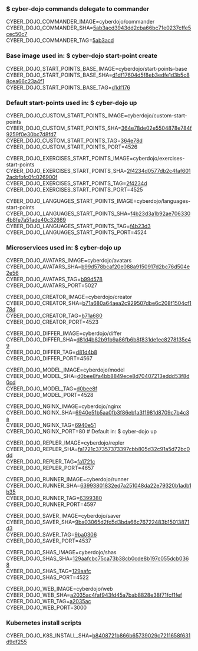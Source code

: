 ### $ cyber-dojo commands delegate to commander

CYBER_DOJO_COMMANDER_IMAGE=cyberdojo/commander  
CYBER_DOJO_COMMANDER_SHA=[5ab3acd3943dd2cba66bc71e0237cffe5cec50c7](https://github.com/cyber-dojo/commander/commit/5ab3acd3943dd2cba66bc71e0237cffe5cec50c7)  
CYBER_DOJO_COMMANDER_TAG=[5ab3acd](https://hub.docker.com/layers/cyberdojo/commander/5ab3acd/images/sha256-d93ee310a90c795f0a1ccb92fd1dc61706291ca1196008a1ebe26ffeff0c3570)  

### Base image used in: $ cyber-dojo start-point create

CYBER_DOJO_START_POINTS_BASE_IMAGE=cyberdojo/start-points-base  
CYBER_DOJO_START_POINTS_BASE_SHA=[d1df17604d5f8eb3edfe1d3b5c88cea66c23a4f1](https://github.com/cyber-dojo/start-points-base/commit/d1df17604d5f8eb3edfe1d3b5c88cea66c23a4f1)  
CYBER_DOJO_START_POINTS_BASE_TAG=[d1df176](https://hub.docker.com/layers/cyberdojo/start-points-base/d1df176/images/sha256-553d041c186b9fc5711ed06f56d163687d9c5d3dd982a53d6656c821a8f1b773)  

### Default start-points used in: $ cyber-dojo up

CYBER_DOJO_CUSTOM_START_POINTS_IMAGE=cyberdojo/custom-start-points  
CYBER_DOJO_CUSTOM_START_POINTS_SHA=[364e78de02e5504878e784f9259f0e30bc7d8fd7](https://github.com/cyber-dojo/custom-start-points/commit/364e78de02e5504878e784f9259f0e30bc7d8fd7)  
CYBER_DOJO_CUSTOM_START_POINTS_TAG=[364e78d](https://hub.docker.com/layers/cyberdojo/custom-start-points/364e78d/images/sha256-ba1449d8dda5f554ef2cb7912159bbfb7102c4971243c49d446f76c835612382)  
CYBER_DOJO_CUSTOM_START_POINTS_PORT=4526

CYBER_DOJO_EXERCISES_START_POINTS_IMAGE=cyberdojo/exercises-start-points  
CYBER_DOJO_EXERCISES_START_POINTS_SHA=[2f4234d0577db2c4faf6012acbfbfc0fc026900f](https://github.com/cyber-dojo/exercises-start-points/commit/2f4234d0577db2c4faf6012acbfbfc0fc026900f)  
CYBER_DOJO_EXERCISES_START_POINTS_TAG=[2f4234d](https://hub.docker.com/layers/cyberdojo/exercises-start-points/2f4234d/images/sha256-7c9db9d52b461ff48019008dba89aec445e552913338020270fa8f392766484f)  
CYBER_DOJO_EXERCISES_START_POINTS_PORT=4525

CYBER_DOJO_LANGUAGES_START_POINTS_IMAGE=cyberdojo/languages-start-points  
CYBER_DOJO_LANGUAGES_START_POINTS_SHA=[f4b23d3a1b92ae7063304b8fe7a51ade40c32669](https://github.com/cyber-dojo/languages-start-points/commit/f4b23d3a1b92ae7063304b8fe7a51ade40c32669)  
CYBER_DOJO_LANGUAGES_START_POINTS_TAG=[f4b23d3](https://hub.docker.com/layers/cyberdojo/languages-start-points/f4b23d3/images/sha256-80caebd30286ec9783e240ee18dcfd27503227fa1e4bc7e767ae46299514e85a)  
CYBER_DOJO_LANGUAGES_START_POINTS_PORT=4524

### Microservices used in: $ cyber-dojo up

CYBER_DOJO_AVATARS_IMAGE=cyberdojo/avatars  
CYBER_DOJO_AVATARS_SHA=[b99d578bcaf20e088a9150917d2bc76d504e2e56](https://github.com/cyber-dojo/avatars/commit/b99d578bcaf20e088a9150917d2bc76d504e2e56)  
CYBER_DOJO_AVATARS_TAG=[b99d578](https://hub.docker.com/layers/cyberdojo/avatars/b99d578/images/sha256-71c58279b4c3bfef47cdc11d78f736cc99f3a8af9ec80e864824211c4f91d29f)  
CYBER_DOJO_AVATARS_PORT=5027

CYBER_DOJO_CREATOR_IMAGE=cyberdojo/creator  
CYBER_DOJO_CREATOR_SHA=[b71a680a64aea2c929507dbe6c208f1504cf178d](https://github.com/cyber-dojo/creator/commit/b71a680a64aea2c929507dbe6c208f1504cf178d)  
CYBER_DOJO_CREATOR_TAG=[b71a680](https://hub.docker.com/layers/cyberdojo/creator/b71a680/images/sha256-b1e81acfeb0db0639149ff68f7ee16c3da6e2ea4cb3a6ae4edd80ffc757e7cf8)  
CYBER_DOJO_CREATOR_PORT=4523

CYBER_DOJO_DIFFER_IMAGE=cyberdojo/differ  
CYBER_DOJO_DIFFER_SHA=[d81d4b82b91b9a86fb6b8f831de1ec8278135e49](https://github.com/cyber-dojo/differ/commit/d81d4b82b91b9a86fb6b8f831de1ec8278135e49)  
CYBER_DOJO_DIFFER_TAG=[d81d4b8](https://hub.docker.com/layers/cyberdojo/differ/d81d4b8/images/sha256-c754fedc972b2253faee66913d12b8c2ee5729c6f335d72539024af586c5c682)  
CYBER_DOJO_DIFFER_PORT=4567

CYBER_DOJO_MODEL_IMAGE=cyberdojo/model  
CYBER_DOJO_MODEL_SHA=[d0bee8fa4bb8849ece8d70407213eddd53f8d0cd](https://github.com/cyber-dojo/model/commit/d0bee8fa4bb8849ece8d70407213eddd53f8d0cd)  
CYBER_DOJO_MODEL_TAG=[d0bee8f](https://hub.docker.com/layers/cyberdojo/model/d0bee8f/images/sha256-f452bd20fac48aaa05370c9a65a98b17ecaa8098360b3dd82203726b4846a911)  
CYBER_DOJO_MODEL_PORT=4528

CYBER_DOJO_NGINX_IMAGE=cyberdojo/nginx  
CYBER_DOJO_NGINX_SHA=[6940e51b5aa0fb3f86eb1a3f1981d8709c7b4c3a](https://github.com/cyber-dojo/nginx/commit/6940e51b5aa0fb3f86eb1a3f1981d8709c7b4c3a)  
CYBER_DOJO_NGINX_TAG=[6940e51](https://hub.docker.com/layers/cyberdojo/nginx/6940e51/images/sha256-016203d894b3d083436441103a52cf8ef642a2742754c031fa1a7a458929b9e5)  
CYBER_DOJO_NGINX_PORT=80 # Default in: $ cyber-dojo up

CYBER_DOJO_REPLER_IMAGE=cyberdojo/repler  
CYBER_DOJO_REPLER_SHA=[fa1721c37357373397cbb805d32c91a5d72bc0dd](https://github.com/cyber-dojo/repler/commit/fa1721c37357373397cbb805d32c91a5d72bc0dd)  
CYBER_DOJO_REPLER_TAG=[fa1721c](https://hub.docker.com/layers/cyberdojo/repler/fa1721c/images/sha256-0467b1ffb64e69fc9df3db0ef2f0fe50ff3c458c0ad0d9172541cad9e9184059)  
CYBER_DOJO_REPLER_PORT=4657

CYBER_DOJO_RUNNER_IMAGE=cyberdojo/runner  
CYBER_DOJO_RUNNER_SHA=[63993801832ed7a251048da22e79320b1adb1b35](https://github.com/cyber-dojo/runner/commit/63993801832ed7a251048da22e79320b1adb1b35)  
CYBER_DOJO_RUNNER_TAG=[6399380](https://hub.docker.com/layers/cyberdojo/runner/6399380/images/sha256-d8eeb0c651da1f3d76e18883919d6d49540937aa0dd2a838d491ad3695d5e756)  
CYBER_DOJO_RUNNER_PORT=4597

CYBER_DOJO_SAVER_IMAGE=cyberdojo/saver  
CYBER_DOJO_SAVER_SHA=[9ba03065d2fd5d3bda66c76722483b15013871d3](https://github.com/cyber-dojo/saver/commit/9ba03065d2fd5d3bda66c76722483b15013871d3)  
CYBER_DOJO_SAVER_TAG=[9ba0306](https://hub.docker.com/layers/cyberdojo/saver/9ba0306/images/sha256-d5b4b493b96a407d46d2ca3af0bb4e9ffd225df78a5aed105224e4120b3b9814)  
CYBER_DOJO_SAVER_PORT=4537

CYBER_DOJO_SHAS_IMAGE=cyberdojo/shas  
CYBER_DOJO_SHAS_SHA=[129aafcbc75ca73b38cb0cde8b197c055dcb0368](https://github.com/cyber-dojo/shas/commit/129aafcbc75ca73b38cb0cde8b197c055dcb0368)  
CYBER_DOJO_SHAS_TAG=[129aafc](https://hub.docker.com/layers/cyberdojo/shas/129aafc/images/sha256-389e0852ddb75d2b5cbb06655a7d3358e26194f37b67289099a6be45d72e8097)  
CYBER_DOJO_SHAS_PORT=4522

CYBER_DOJO_WEB_IMAGE=cyberdojo/web  
CYBER_DOJO_WEB_SHA=[a2035ac4faf943fd45a7bab8828e38f71fcf1fef](https://github.com/cyber-dojo/web/commit/a2035ac4faf943fd45a7bab8828e38f71fcf1fef)  
CYBER_DOJO_WEB_TAG=[a2035ac](https://hub.docker.com/layers/cyberdojo/web/a2035ac/images/sha256-62fc9cad28240b02befc0904b3a9608b612144e3c53551ca1d11c5203c7e054c)  
CYBER_DOJO_WEB_PORT=3000

### Kubernetes install scripts
CYBER_DOJO_K8S_INSTALL_SHA=[b8408721b866b65739029c7211658f631d9df255](https://github.com/cyber-dojo/k8s-install/commit/b8408721b866b65739029c7211658f631d9df255)  
